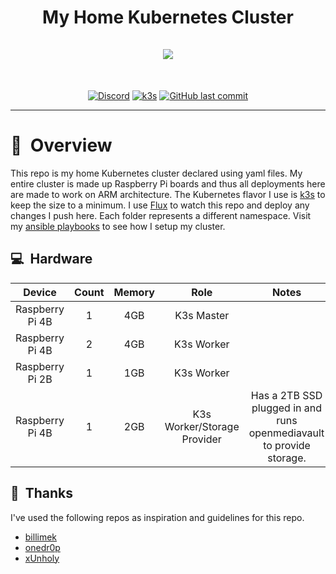 <h1 align="center">
  My Home Kubernetes Cluster
  <br />
  <br />
  <img src="https://raspbernetes.github.io/img/logo.svg">
</h1>
<br />
<div align="center">

[![Discord](https://img.shields.io/badge/discord-chat-7289DA.svg?maxAge=60&style=plastic&logo=discord)](https://discord.gg/DNCynrJ) [![k3s](https://img.shields.io/badge/k3s-v1.20.2-blue?style=plastic&logo=kubernetes)](https://k3s.io/) [![GitHub last commit](https://img.shields.io/github/last-commit/rickcoxdev/k3s-gitops?color=purple&style=plastic)](https://github.com/onedr0p/k3s-gitops/commits/master)

</div>

---

# :telescope:&nbsp; Overview
This repo is my home Kubernetes cluster declared using yaml files. My entire cluster is made up Raspberry Pi boards and thus all deployments here are made to work on ARM architecture. The Kubernetes flavor I use is [k3s](https://k3s.io) to keep the size to a minimum. I use [Flux](https://fluxcd.io) to watch this repo and deploy any changes I push here. Each folder represents a different namespace. Visit my [ansible playbooks](https://github.com/RickCoxDev/raspi-k3s) to see how I setup my cluster.

## :computer:&nbsp; Hardware
|      Device     | Count | Memory |             Role            |                                 Notes                                |
|:---------------:|:-----:|:------:|:---------------------------:|:--------------------------------------------------------------------:|
| Raspberry Pi 4B |   1   |   4GB  |          K3s Master         |                                                                      |
| Raspberry Pi 4B |   2   |   4GB  |          K3s Worker         |                                                                      |
| Raspberry Pi 2B |   1   |   1GB  |          K3s Worker         |                                                                      |
| Raspberry Pi 4B |   1   |   2GB  | K3s Worker/Storage Provider | Has a 2TB SSD plugged in and runs openmediavault to provide storage. |

## :clap:&nbsp; Thanks
I've used the following repos as inspiration and guidelines for this repo.

- [billimek](https://github.com/billimek/k8s-gitops)
- [onedr0p](https://github.com/onedr0p/k3s-gitops)
- [xUnholy](https://github.com/raspbernetes/k8s-gitops)
